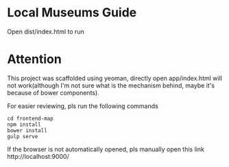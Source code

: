 Local Museums Guide
==================
Open dist/index.html to run

Attention
=================
This project was scaffolded using yeoman, directly open app/index.html will not work(although I'm not sure what is the mechanism behind, maybe it's because of bower components).

For easier reviewing, pls run the following commands
~~~
cd frontend-map
npm install
bower install
gulp serve
~~~

If the browser is not automatically opened, pls manually open this link http://localhost:9000/
